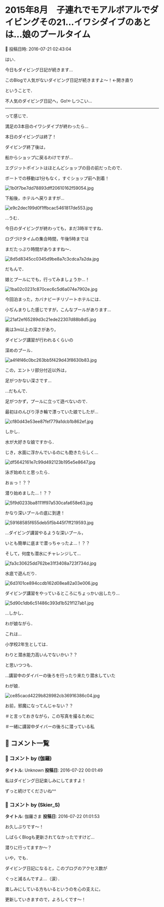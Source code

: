 # 2015年8月　子連れでモアルボアルでダイビングその21…イワシダイブのあとは…娘のプールタイム

📅 投稿日時: 2016-07-21 02:43:04

はい．


今日もダイビング日記が続きます…





このBlogで人気がないダイビング日記が続きますよ～！←開き直り





ということで．


不人気のダイビング日記へ，Go!←しつこい…





---


って感じで．


満足の3本目のイワシダイブが終わったら…


本日のダイビングは終了！





ダイビング終了後は，


船からショップに戻るわけですが…


エグジットポイントはほとんどショップの目の前だったので．


ボートでの移動は1分もなく，すぐショップ前へ到着！




![1b0f7be7dd78893dff20610162f59054.jpg](images/1b0f7be7dd78893dff20610162f59054.jpg)




下船後，ホテルへ戻りますが…




![e9c2dec199d0f1ffbcac5461817de553.jpg](images/e9c2dec199d0f1ffbcac5461817de553.jpg)




…うむ．


今日のダイビングが終わっても，まだ3時半ですね．





ログづけタイムの集合時間，午後5時までは


まだたっぷり時間がありますね～．




![8d5d8345cc0345d9be8a7c3cdca7a2da.jpg](images/8d5d8345cc0345d9be8a7c3cdca7a2da.jpg)




だもんで．


娘とプールにでも，行ってみましょうか…！




![1ba02c0231c870cec6c5d6a074e7902e.jpg](images/1ba02c0231c870cec6c5d6a074e7902e.jpg)







今回泊まった，カバナビーチリゾートホテルには．


小ぢんまりした感じですが，こんなプールがあります…




![21af2ef65289d3c21ede22307d88b8d5.jpg](images/21af2ef65289d3c21ede22307d88b8d5.jpg)




奥は3m以上の深さがあり，


ダイビング講習が行われるくらいの


深めのプール．




![a4f4f46c0bc263bb5f429d43f8630b83.jpg](images/a4f4f46c0bc263bb5f429d43f8630b83.jpg)




この，エントリ部分付近以外は，


足がつかない深さです…





…だもんで．


足がつかず，プールに立って遊べないので．


最初はのんびり浮き輪で漂っていた娘でしたが…




![cf80d43e53ee87fef779a1dcb1b862ef.jpg](images/cf80d43e53ee87fef779a1dcb1b862ef.jpg)







しかし．


水が大好きな娘ですから．


じき，水面に浮かんでいるのにも飽きたらしく…




![df5642161e7c99d492123b195e5e8647.jpg](images/df5642161e7c99d492123b195e5e8647.jpg)




泳ぎ始めたと思ったら．





おぉっ！？？


潜り始めました…！？？




![5f9d0233ba8111ff97a530cafa658e63.jpg](images/5f9d0233ba8111ff97a530cafa658e63.jpg)




かなり深いプールの底に到達！




![59168585f655deb5f5b445f7ff219593.jpg](images/59168585f655deb5f5b445f7ff219593.jpg)




…ダイビング講習やるような深いプール，


いとも簡単に底まで潜っちゃったよ…！？？





そして，何度も潜水にチャレンジして…




![fa3c30625dd762be31f3408a723f734d.jpg](images/fa3c30625dd762be31f3408a723f734d.jpg)




水底で遊んだり．




![6d3101ce894ccdb162d08ea82a03e006.jpg](images/6d3101ce894ccdb162d08ea82a03e006.jpg)




ダイビング講習をやっているところにちょっかい出したり…




![5d90c1db6c51486c393d1b521f127ab1.jpg](images/5d90c1db6c51486c393d1b521f127ab1.jpg)







…しかし．


わが娘ながら．


これは…


小学校2年生としては．


わりと潜水能力高いんでないかい？？





と思いつつも．


…講習中のダイバーの後ろを行ったり来たり潜水していた


わが娘．




![ce85cacd4229b828982cb36916386c04.jpg](images/ce85cacd4229b828982cb36916386c04.jpg)




お前，邪魔になってんじゃない？？





＃と言っておきながら，この写真を撮るために


＃一緒に講習中ダイバーの後ろに潜っている私

## 💬 コメント一覧

### 💬 コメント by (伽羅)
**タイトル**: Unknown
**投稿日**: 2016-07-22 00:01:49

私はダイビング日記楽しみにしてますよ！

ずっと続けてくださいね^^

### 💬 コメント by (Skier_S)
**タイトル**: 伽羅さま
**投稿日**: 2016-07-22 01:01:53

お久しぶりです～！

しばらくBlogも更新されてなかったですけど…

潜りに行ってますか～？



いや，でも．

ダイビング日記になると，このブログのアクセス数が

ぐっと減るんですよ…（涙）．

楽しみにしている方もいるというのを心の支えに，

更新していきますので，よろしくです～！

